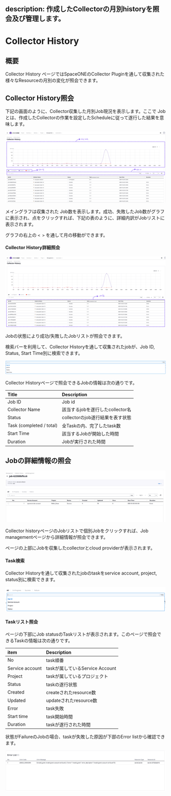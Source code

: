 description: 作成したCollectorの月別historyを照会及び管理します。
---

# Collector History

## 概要

Collector History ページではSpaceONEのCollector Pluginを通して収集された様々なResourceの月別の変化が照会できます。



## Collector History照会

下記の画面のように、Collector収集した月別Job現況を表示します。ここで Jobとは、作成したCollectorの作業を設定したScheduleに従って遂行した結果を意味します。

![](../.gitbook/assets/image%20%2826%29.png)

メイングラフは収集された Job数を表示します。成功、失敗したJob数がグラフに表示され、点をクリックすれば、下記の表のように、詳細内訳がJobリストに表示されます。

グラフの右上の `< >`  を通して月の移動ができます。



#### Collector History詳細照会

![Collector History &#xC0C1;&#xC138; &#xC870;&#xD68C; ](../.gitbook/assets/image%20%2827%29.png)

 Jobの状態により成功/失敗したJobリストが照会できます。

検索バーを利用して、Collector Historyを通して収集されたjobが、Job ID, Status, Start Time別に検索できます。

![Job &#xAC80;&#xC0C9; &#xD654;&#xBA74;](../.gitbook/assets/image%20%2821%29.png)



Collector Historyページで照会できるJobの情報は次の通りです。

| Title | Description |
| :--- | :--- |
| Job ID | Job id |
| Collector Name | 該当するjobを遂行したcollector名 |
| Status | collectorのjob遂行結果を表す状態 |
| Task \(completed / total\) | 全Taskの内、完了したtask数 |
| Start Time | 該当するJobが開始した時間 |
| Duration | Jobが実行された時間 |



## Jobの詳細情報の照会

![](../.gitbook/assets/image%20%2854%29.png)

Collector historyページのJobリストで個別Jobをクリックすれば、Job managementページから詳細情報が照会できます。

ページの上部にJobを収集したcollectorとcloud providerが表示されます。



#### Task検索

Collector Historyを通して収集されたjobのtaskをservice account, project, status別に検索できます。

![](../.gitbook/assets/image%20%2851%29.png)

#### 

#### Taskリスト照会

ページの下部にJob statusのTaskリストが表示されます。このページで照会できるTaskの情報は次の通りです。

| item | Description |
| :--- | :--- |
| No | task順番 |
| Service account | taskが属しているService Account |
| Project | taskが属しているプロジェクト |
| Status | taskの遂行状態 |
| Created | createされたresource数 |
| Updated | updateされたresource数 |
| Error | task失敗 |
| Start time | task開始時間 |
| Duration | taskが遂行された時間 |



状態がFailureのJobの場合、taskが失敗した原因が下部のError listから確認できます。

![Error List](../.gitbook/assets/image%20%2820%29.png)





